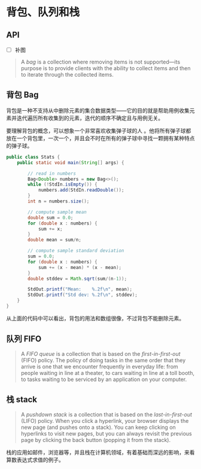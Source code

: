 # 背包、队列和栈

## API

- [ ] 补图

> A *bag* is a collection where removing items is not supported—its purpose is to provide clients with the ability to collect items and then to iterate through the collected items.

## 背包 Bag

背包是一种不支持从中删除元素的集合数据类型——它的目的就是帮助用例收集元素并迭代遍历所有收集到的元素，迭代的顺序不确定且与用例无关。

要理解背包的概念，可以想象一个非常喜欢收集弹子球的人 。他将所有弹子球都放在一个背包里，一次一个，并且会不时在所有的弹子球中寻找一颗拥有某种特点的弹子球。

```java
public class Stats {
    public static void main(String[] args) {

        // read in numbers
        Bag<Double> numbers = new Bag<>();
        while (!StdIn.isEmpty()) {
            numbers.add(StdIn.readDouble());
        }
        int n = numbers.size();

        // compute sample mean
        double sum = 0.0;
        for (double x : numbers) {
            sum += x;
        }
        double mean = sum/n;

        // compute sample standard deviation
        sum = 0.0;
        for (double x : numbers) {
            sum += (x - mean) * (x - mean);
        }
        double stddev = Math.sqrt(sum/(n-1));

        StdOut.printf("Mean:    %.2f\n", mean);
        StdOut.printf("Std dev: %.2f\n", stddev);
    }
}
```

从上面的代码中可以看出，背包的用法和数组很像，不过背包不能删除元素。

## 队列 FIFO

>  A *FIFO queue* is a collection that is based on the *first-in-first-out* (FIFO) policy. The policy of doing tasks in the same order that they arrive is one that we encounter frequently in everyday life: from people waiting in line at a theater, to cars waiting in line at a toll booth, to tasks waiting to be serviced by an application on your computer.

## 栈 stack

>  A *pushdown stack* is a collection that is based on the *last-in-first-out* (LIFO) policy. When you click a hyperlink, your browser displays the new page (and pushes onto a stack). You can keep clicking on hyperlinks to visit new pages, but you can always revisit the previous page by clicking the back button (popping it from the stack).

栈的应用如邮件，浏览器等，并且栈在计算机领域，有着基础而深远的影响，来看算数表达式求值的例子。

